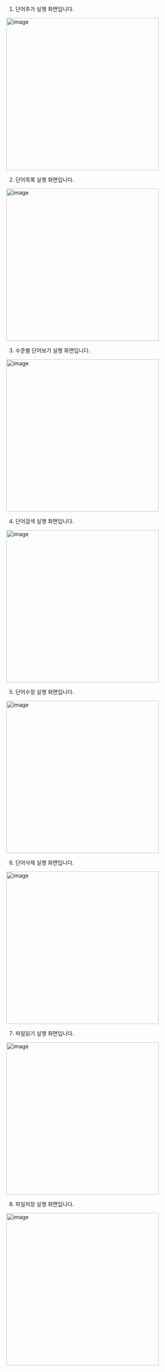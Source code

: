 1. 단어추가 실행 화면입니다.
<img width="400" alt="image" src="https://github.com/0beanny/Project1.-Java_CRUD_Application/assets/143465631/e1bcb4d9-8ce2-4362-b65f-134b8e1b3f3c">

2. 단어목록 실행 화면입니다.
<img width="400" alt="image" src="https://github.com/0beanny/Project1.-Java_CRUD_Application/assets/143465631/a3b812f7-1aa1-43ed-8b84-4c8ed84c94ea">

3. 수준별 단어보기 실행 화면입니다.
<img width="400" alt="image" src="https://github.com/0beanny/Project1.-Java_CRUD_Application/assets/143465631/1acf3633-ec93-4945-a5ad-618e8338f9ac">

4. 단어검색 실행 화면입니다.
<img width="400" alt="image" src="https://github.com/0beanny/Project1.-Java_CRUD_Application/assets/143465631/9cc69715-29d3-4b14-8cec-d7ec65a348ec">

5. 단어수정 실행 화면입니다.
<img width="400" alt="image" src="https://github.com/0beanny/Project1.-Java_CRUD_Application/assets/143465631/9ce2c085-d5ab-47ed-a098-b992a44c9a5a">

6. 단어삭제 실행 화면입니다.
<img width="400" alt="image" src="https://github.com/0beanny/Project1.-Java_CRUD_Application/assets/143465631/a4e4fe7f-3e3b-462e-a599-210514f0ef5b">

7. 파일읽기 실행 화면입니다.
<img width="400" alt="image" src="https://github.com/0beanny/Project1.-Java_CRUD_Application/assets/143465631/e4d683ae-0b02-43b9-8a3d-3e0c0655b549">

8. 파일저장 실행 화면입니다.
<img width="400" alt="image" src="https://github.com/0beanny/Project1.-Java_CRUD_Application/assets/143465631/c3931f82-bf94-48f8-8600-a04eb5646d42">
